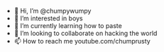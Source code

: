 - 👋 Hi, I’m @chumpywumpy
- 👀 I’m interested in boys
- 🌱 I’m currently learning how to paste
- 💞️ I’m looking to collaborate on hacking the world
- 📫 How to reach me youtube.com/chumprusty
<!---
i like pasting
--->
